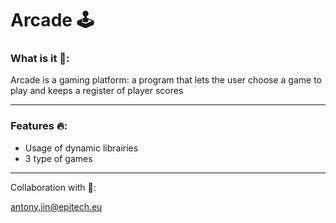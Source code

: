 # Arcade 🕹️

<h3> What is it 👀:</h3>

<p> Arcade is a gaming platform: a program that lets the user choose a game to play and keeps a register of
player scores <p>

---

<h3> Features 🔥: </h3>

- Usage of dynamic librairies
- 3 type of games

---

<p>Collaboration with 🤝:</p>

antony.jin@epitech.eu